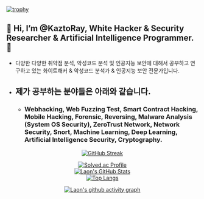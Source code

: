 [![trophy](https://github-profile-trophy.vercel.app/?username=KaztoRay&theme=algolia&column=10)](https://github.com/Luon/)

## 💫 Hi, I’m @KaztoRay, White Hacker & Security Researcher & Artificial Intelligence Programmer. 💫

- 다양한 다양한 취약점 분석, 악성코드 분석 및 인공지능 보안에 대해서 공부하고 연구하고 있는 화이트해커 & 악성코드 분석가 & 인공지능 보안 전문가입니다.

- ## 제가 공부하는 분야들은 아래와 같습니다.

  - ### Webhacking, Web Fuzzing Test, Smart Contract Hacking, Mobile Hacking, Forensic, Reversing, Malware Analysis (System OS Security), ZeroTrust Network, Network Security, Snort, Machine Learning, Deep Learning, Artificial Intelligence Security, Cryptography.

<div align = "center">

[![GitHub Streak](https://github-readme-streak-stats.herokuapp.com/?user=KaztoRay&theme=holi-theme)](https://git.io/streak-stats)

[![Solved.ac Profile](http://mazassumnida.wtf/api/v2/generate_badge?boj=dsph9245)](https://solved.ac/dsph9245) <br/>
[![Laon's GitHub Stats](https://github-readme-stats.vercel.app/api?username=KaztoRay&hide=contribs,prs&show_icons=true&theme=ambient_gradient)](https://github.com/anuraghazra/github-readme-stats)
<br>
[![Top Langs](https://github-readme-stats.vercel.app/api/top-langs/?username=KaztoRay&langs_count=10&hide=contribs,prs&show_icons=true&theme=ambient_gradient)](https://github.com/anuraghazra/github-readme-stats)

[![Laon's github activity graph](https://github-readme-activity-graph.vercel.app/graph?username=KaztoRay&theme=react-dark&border=true)](https://github.com/ashutosh00710/github-readme-activity-graph)

</div>
 
 
